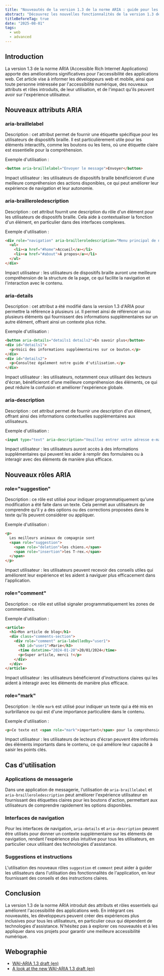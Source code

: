 ```yaml
---
title: "Nouveautés de la version 1.3 de la norme ARIA : guide pour les développeurs"
abstract: "Découvrez les nouvelles fonctionnalités de la version 1.3 de la norme ARIA. Cet article fournit des exemples pratiques et explique comment ces améliorations renforcent l'accessibilité des applications web pour tous les utilisateurs."
titleBeforeTag: true
date: "2025-08-01"
tags:
  - web
  - advanced
---
```


## Introduction
La version 1.3 de la norme <abbr>ARIA</abbr> (Accessible Rich Internet Applications) apporte des améliorations significatives pour l'accessibilité des applications web. Cet article vise à informer les développeurs web et mobile, ainsi que toute personne intéressée par l'accessibilité numérique, des nouveaux attributs et rôles introduits, de leur utilisation, et de l'impact qu'ils peuvent avoir sur l'expérience utilisateur.

## Nouveaux attributs ARIA

### aria-braillelabel

Description : cet attribut permet de fournir une étiquette spécifique pour les utilisateurs de dispositifs braille. Il est particulièrement utile pour les éléments interactifs, comme les boutons ou les liens, où une étiquette claire est essentielle pour la compréhension.

Exemple d'utilisation :

```html
<button aria-braillelabel="Envoyer le message">Envoyer</button>
```

Impact utilisateur : les utilisateurs de dispositifs braille bénéficieront d'une meilleure compréhension des actions disponibles, ce qui peut améliorer leur expérience de navigation et leur autonomie.

### aria-brailleroledescription

Description : cet attribut fournit une description du rôle d'un élément pour les utilisateurs de dispositifs braille. Cela aide à contextualiser la fonction d'un élément, en particulier dans des interfaces complexes.

Exemple d'utilisation :

```html
<div role="navigation" aria-brailleroledescription="Menu principal de navigation">
  <ul>
    <li><a href="#home">Accueil</a></li>
    <li><a href="#about">À propos</a></li>
  </ul>
</div>
```

Impact utilisateur : les utilisateurs de dispositifs braille auront une meilleure compréhension de la structure de la page, ce qui facilite la navigation et l'interaction avec le contenu.

### aria-details

Description : cet attribut a été modifié dans la version 1.3 d'<abbr>ARIA</abbr> pour permettre la référence à plusieurs <code>id</code>. Il permet ainsi de référencer un ou plusieurs éléments qui fournissent des informations supplémentaires sur un autre élément, offrant ainsi un contexte plus riche.

Exemple d'utilisation :

```html
<button aria-details="details1 details2">En savoir plus</button>
<div id="details1">
  <p>Voici des informations supplémentaires sur ce bouton.</p>
</div>
<div id="details2">
  <p>Consultez également notre guide d'utilisation.</p>
</div>
```

Impact utilisateur : les utilisateurs, notamment ceux utilisant des lecteurs d'écran, bénéficieront d'une meilleure compréhension des éléments, ce qui peut réduire la confusion et améliorer l'expérience globale.

### aria-description

Description : cet attribut permet de fournir une description d'un élément, offrant ainsi des informations contextuelles supplémentaires aux utilisateurs.

Exemple d'utilisation :

```html
<input type="text" aria-description="Veuillez entrer votre adresse e-mail." />
```

Impact utilisateur : les utilisateurs auront accès à des informations supplémentaires qui peuvent les aider à remplir des formulaires ou à interagir avec des éléments de manière plus efficace.

## Nouveaux rôles ARIA

### role="suggestion"

Description : ce rôle est utilisé pour indiquer programmatiquement qu'une modification a été faite dans un texte. Cela permet aux utilisateurs de comprendre qu'il y a des options ou des corrections proposées dans le texte qu'ils peuvent considérer ou appliquer.

Exemple d'utilisation :

```html
<p>
  Les meilleurs animaux de compagnie sont
  <span role="suggestion">
    <span role="deletion">les chiens.</span>
    <span role="insertion">les T-rex.</span>
  </span>
</p>
```

Impact utilisateur : les utilisateurs peuvent recevoir des conseils utiles qui améliorent leur expérience et les aident à naviguer plus efficacement dans l'application.

### role="comment"

Description : ce rôle est utilisé signaler programmatiquement les zones de commentaires.

Exemple d'utilisation :

```html
<article>
  <h1>Mon article de blog</h1>
  <div class="comments-section">
    <div role="comment" aria-labelledby="user1">
      <h3 id="user1">Marie</h3>
      <time datetime="2024-01-20">20/01/2024</time>
      <p>Super article, merci !</p>
    </div>
  </div>
</article>
```

Impact utilisateur : les utilisateurs bénéficieront d'instructions claires qui les aident à interagir avec les éléments de manière plus efficace.

### role="mark"

Description : le rôle <code>mark</code> est utilisé pour indiquer un texte qui a été mis en surbrillance ou qui est d'une importance particulière dans le contenu.

Exemple d'utilisation :

```html
<p>Ce texte est <span role="mark">important</span> pour la compréhension.</p>
```

Impact utilisateur : les utilisateurs de lecteurs d'écran peuvent être informés des éléments importants dans le contenu, ce qui améliore leur capacité à saisir les points clés.

## Cas d'utilisation

### Applications de messagerie
Dans une application de messagerie, l'utilisation de <code>aria-braillelabel</code> et <code>aria-brailleroledescription</code> peut améliorer l'expérience utilisateur en fournissant des étiquettes claires pour les boutons d'action, permettant aux utilisateurs de comprendre rapidement les options disponibles.

### Interfaces de navigation
Pour les interfaces de navigation, <code>aria-details</code> et <code>aria-description</code> peuvent être utilisés pour donner un contexte supplémentaire sur les éléments de navigation, rendant l'expérience plus intuitive pour tous les utilisateurs, en particulier ceux utilisant des technologies d'assistance.

### Suggestions et instructions
L'utilisation des nouveaux rôles <code>suggestion</code> et <code>comment</code> peut aider à guider les utilisateurs dans l'utilisation des fonctionnalités de l'application, en leur fournissant des conseils et des instructions claires.

## Conclusion
La version 1.3 de la norme <abbr>ARIA</abbr> introduit des attributs et rôles essentiels qui améliorent l'accessibilité des applications web. En intégrant ces nouveautés, les développeurs peuvent créer des expériences plus inclusives pour tous les utilisateurs, en particulier ceux qui dépendent de technologies d'assistance. N'hésitez pas à explorer ces nouveautés et à les appliquer dans vos projets pour garantir une meilleure accessibilité numérique.

## Webographie
<ul lang="en">
  <li><a href="https://w3c.github.io/aria/" hreflang="en">WAI-ARIA 1.3 draft (en)</a></li>
  <li><a href="https://www.craigabbott.co.uk/blog/a-look-at-the-new-wai-aria-1-3-draft/" hreflang="en">A look at the new WAI-ARIA 1.3 draft (en)</a></li>
</ul>
